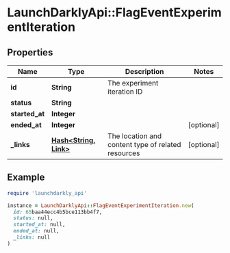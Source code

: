 # LaunchDarklyApi::FlagEventExperimentIteration

## Properties

| Name | Type | Description | Notes |
| ---- | ---- | ----------- | ----- |
| **id** | **String** | The experiment iteration ID |  |
| **status** | **String** |  |  |
| **started_at** | **Integer** |  |  |
| **ended_at** | **Integer** |  | [optional] |
| **_links** | [**Hash&lt;String, Link&gt;**](Link.md) | The location and content type of related resources | [optional] |

## Example

```ruby
require 'launchdarkly_api'

instance = LaunchDarklyApi::FlagEventExperimentIteration.new(
  id: 65baa44ecc4b5bce113bb4f7,
  status: null,
  started_at: null,
  ended_at: null,
  _links: null
)
```


